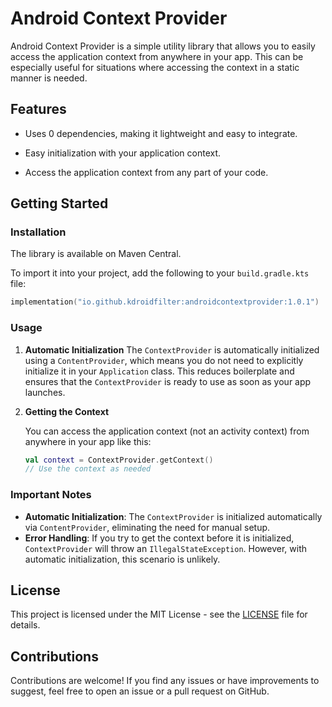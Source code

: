 # Android Context Provider

Android Context Provider is a simple utility library that allows you to easily access the application context from anywhere in your app. This can be especially useful for situations where accessing the context in a static manner is needed.

## Features

- Uses 0 dependencies, making it lightweight and easy to integrate.

- Easy initialization with your application context.

- Access the application context from any part of your code.

## Getting Started

### Installation

The library is available on Maven Central.

To import it into your project, add the following to your `build.gradle.kts` file:

```kotlin
implementation("io.github.kdroidfilter:androidcontextprovider:1.0.1")
```

### Usage

1. **Automatic Initialization**
   The `ContextProvider` is automatically initialized using a `ContentProvider`, which means you do not need to explicitly initialize it in your `Application` class. This reduces boilerplate and ensures that the `ContextProvider` is ready to use as soon as your app launches.

2. **Getting the Context**

   You can access the application context (not an activity context) from anywhere in your app like this:

   ```kotlin
   val context = ContextProvider.getContext()
   // Use the context as needed
   ```

### Important Notes

- **Automatic Initialization**: The `ContextProvider` is initialized automatically via `ContentProvider`, eliminating the need for manual setup.
- **Error Handling**: If you try to get the context before it is initialized, `ContextProvider` will throw an `IllegalStateException`. However, with automatic initialization, this scenario is unlikely.

## License

This project is licensed under the MIT License - see the [LICENSE](LICENSE) file for details.

## Contributions

Contributions are welcome! If you find any issues or have improvements to suggest, feel free to open an issue or a pull request on GitHub.

